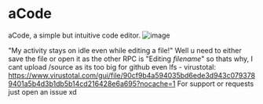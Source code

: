 # aCode
aCode, a simple but intuitive code editor.
![image](https://github.com/user-attachments/assets/8b5f852e-b554-4840-afbd-dc26cdbd64c5)



"My activity stays on idle even while editing a file!" Well u need to either save the file or open it as the other RPC is "Editing *filename*" so thats why,
I cant upload /source as its too big for github even lfs - virustotal: https://www.virustotal.com/gui/file/90cf9b4a594035bd6ede3d943c0793789401a5b4d3b1db5b14cd216428e6a695?nocache=1
For support or requests just open an issue xd

